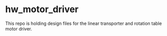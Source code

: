 # hw_motor_driver
This repo is holding design files for the linear transporter and rotation table motor driver.
